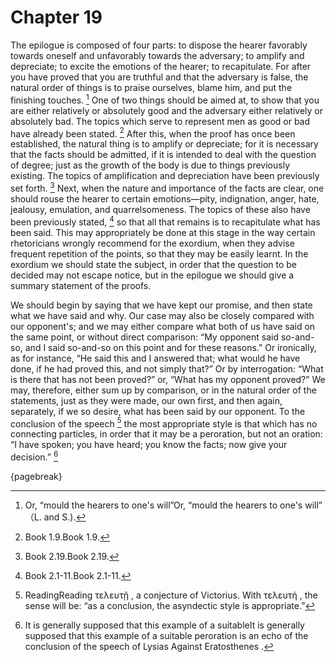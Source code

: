 # Chapter 19

The epilogue is composed of four parts: to dispose the hearer favorably towards oneself and unfavorably towards the adversary; to amplify and
depreciate; to excite the emotions of the hearer; to recapitulate. For after you have proved that you are truthful and that the adversary is false,
the natural order of things is to praise ourselves, blame him, and put the finishing touches. [^^18_1] One of two things should be aimed at, to show
that you are either relatively or absolutely good and the adversary either relatively or absolutely bad. The topics which serve to represent men as
good or bad have already been stated. [^^18_2] After this, when the proof has once been established, the natural thing is to amplify or depreciate;
for it is necessary that the facts should be admitted, if it is intended to deal with the question of degree; just as the growth of the body is due
to things previously existing. The topics of amplification and depreciation have been previously set forth. [^^18_3] Next, when the nature and
importance of the facts are clear, one should rouse the hearer to certain emotions—pity, indignation, anger, hate, jealousy, emulation, and
quarrelsomeness. The topics of these also have been previously stated, [^^18_4] so that all that remains is to recapitulate what has been said. This
may appropriately be done at this stage in the way certain rhetoricians wrongly recommend for the exordium, when they advise frequent repetition of
the points, so that they may be easily learnt. In the exordium we should state the subject, in order that the question to be decided may not escape
notice, but in the epilogue we should give a summary statement of the proofs.

We should begin by saying that we have kept our promise, and then state what we have said and why. Our case may also be closely compared with our
opponent's; and we may either compare what both of us have said on the same point, or without direct comparison: “My opponent said so-and-so, and I
said so-and-so on this point and for these reasons.” Or ironically, as for instance, “He said this and I answered that; what would he have done, if
he had proved this, and not simply that?” Or by interrogation: “What is there that has not been proved?” or, “What has my opponent proved?” We may,
therefore, either sum up by comparison, or in the natural order of the statements, just as they were made, our own first, and then again,
separately, if we so desire, what has been said by our opponent. To the conclusion of the speech [^^18_5] the most appropriate style is that which
has no connecting particles, in order that it may be a peroration, but not an oration: “I have spoken; you have heard; you know the facts; now give
your decision.” [^^18_6]

{pagebreak}

[^^18_1]: Or, “mould the hearers to one's will”Or, “mould the hearers to one's will” （L. and S.).

[^^18_2]: Book 1.9.Book 1.9.

[^^18_3]: Book 2.19.Book 2.19.

[^^18_4]: Book 2.1-11.Book 2.1-11.

[^^18_5]: ReadingReading τελευτῇ , a conjecture of Victorius. With τελευτή , the sense will be: “as a conclusion, the asyndectic style is
appropriate.”

[^^18_6]: It is generally supposed that this example of a suitableIt is generally supposed that this example of a suitable peroration is an echo of
the conclusion of the speech of Lysias Against Eratosthenes . 

